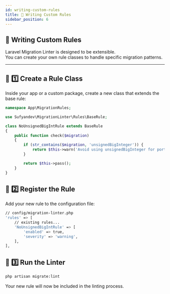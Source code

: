 ```yaml
---
id: writing-custom-rules
title: 🧠 Writing Custom Rules
sidebar_position: 6
---
```


## 🧠 Writing Custom Rules

Laravel Migration Linter is designed to be extensible.  
You can create your own rule classes to handle specific migration patterns.

---

## 🧩 1️⃣ Create a Rule Class

Inside your app or a custom package, create a new class that extends the base rule:

```php
namespace App\MigrationRules;

use Sufyandev\MigrationLinter\Rules\BaseRule;

class NoUnsignedBigIntRule extends BaseRule
{
    public function check($migration)
    {
        if (str_contains($migration, 'unsignedBigInteger')) {
            return $this->warn('Avoid using unsignedBigInteger for portability.');
        }

        return $this->pass();
    }
}
```
## 🧩 2️⃣ Register the Rule

Add your new rule to the configuration file:
```bash
// config/migration-linter.php
'rules' => [
    // existing rules...
    'NoUnsignedBigIntRule' => [
        'enabled' => true,
        'severity' => 'warning',
    ],
],
```

## 🧪 3️⃣ Run the Linter
```bash
php artisan migrate:lint
```
Your new rule will now be included in the linting process.